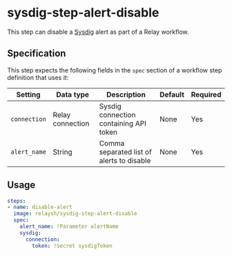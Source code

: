 # sysdig-step-alert-disable

This step can disable a [Sysdig](https://sysdig.com/) alert as part of a Relay workflow.

## Specification

This step expects the following fields in the `spec` section of a workflow step definition that uses it:

| Setting      | Data type        | Description                               | Default | Required |
|--------------|------------------|-------------------------------------------|---------|----------|
| `connection` | Relay connection | Sysdig connection containing API token    | None    | Yes      |
| `alert_name` | String           | Comma separated list of alerts to disable | None    | Yes      |

## Usage

```yaml
steps:
- name: disable-alert
  image: relaysh/sysdig-step-alert-disable
  spec:
    alert_name: !Parameter alertName
    sysdig:
      connection:
        token: !Secret sysdigToken
```
